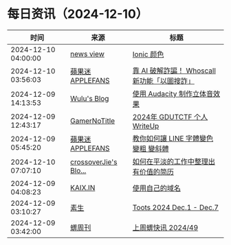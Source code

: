 ﻿# 每日资讯（2024-12-10）

|时间|来源|标题|
|---|---|---|
|2024-12-10 04:00:00|[news view](https://zsqk.github.io/news/feed.xml)|[Ionic 颜色](https://zsqk.github.io/2024-12-10-ionic-color.html)|
|2024-12-10 03:56:03|[蘋果迷 APPLEFANS](https://applefans.today/feed/)|[靠 AI 破解詐諞！ Whoscall 新功能「以圖搜詐」](https://applefans.today/2024-12-whoscall-ai-features/)|
|2024-12-09 14:13:53|[Wulu's Blog](https://wulu.zone/feed/post.xml)|[使用 Audacity 制作立体音效果](https://wulu.zone/posts/audacity-surround-sound-guide)|
|2024-12-09 12:43:17|[GamerNoTitle](https://bili33.top/atom.xml)|[2024年 GDUTCTF 个人WriteUp](https://bili33.top/posts/GDUTCTF2024-Writeup/)|
|2024-12-09 05:45:20|[蘋果迷 APPLEFANS](https://applefans.today/feed/)|[教你如何讓 LINE 字體變色 變粗 變斜體](https://applefans.today/2024-12-line-text-colors/)|
|2024-12-10 07:07:10|[crossoverJie's Blo...](https://crossoverjie.top/atom.xml)|[如何在平淡的工作中整理出有价值的简历](http://crossoverjie.top/2024/12/10/ob/%E5%A6%82%E4%BD%95%E5%9C%A8%E5%B9%B3%E6%B7%A1%E7%9A%84%E5%B7%A5%E4%BD%9C%E4%B8%AD%E6%95%B4%E7%90%86%E5%87%BA%E6%9C%89%E4%BB%B7%E5%80%BC%E7%9A%84%E7%AE%80%E5%8E%86/)|
|2024-12-09 04:08:23|[KAIX.IN](https://kaix.in/feed/)|[使用自己的域名](https://kaix.in/2024/1209-own-your-domain/)|
|2024-12-09 03:10:27|[素生](http://z.arlmy.me/atom.xml)|[Toots 2024 Dec.1 - Dec.7](http://z.arlmy.me/posts/MastodonArchives/2024/MastodonTootsArchives_20241207/)|
|2024-12-09 03:42:00|[蠎周刊](https://weekly.pychina.org/feeds/all.atom.xml)|[上周蠎快讯 2024/49](https://weekly.pychina.org/pyrecap/pyrw-2449.html)|
